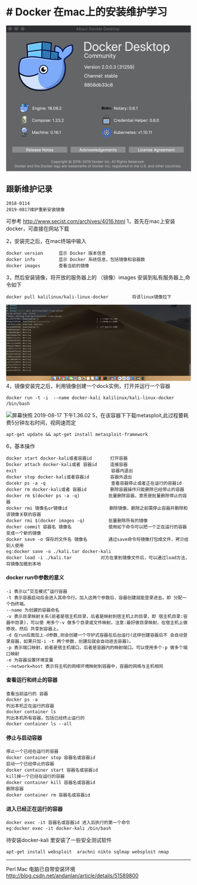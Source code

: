 # # Docker 在mac上的安装维护学习
![屏幕快照 2019-08-17 下午9.15.57](media/%E5%B1%8F%E5%B9%95%E5%BF%AB%E7%85%A7%202019-08-17%20%E4%B8%8B%E5%8D%889.15.57.png)
## 跟新维护记录
```
2018-0114  
2019-0817维护重新安装镜像
```
可参考 []()http://www.secist.com/archives/4016.html
1，首先在mac上安装docker，可直接在网站下载

2，安装完之后，在mac终端中输入
```
docker version      显示 Docker 版本信息
docker info         显示 Docker 系统信息，包括镜像和容器数
docker images       查看当前的镜像
```
3，然后安装镜像，将开放的服务器上的 （镜像）images 安装到私有服务器上,命令如下
```
docker pull kalilinux/kali-linux-docker         将该linux镜像拉下
```
![屏幕快照 2019-08-17 下午1.14.39](media/%E5%B1%8F%E5%B9%95%E5%BF%AB%E7%85%A7%202019-08-17%20%E4%B8%8B%E5%8D%881.14.39.png)
4，镜像安装完之后，利用镜像创建一个dock实例，打开并运行一个容器
```
docker run -t -i  --name docker-kali kalilinux/kali-linux-docker /bin/bash
```
![屏幕快照 2019-08-17 下午1.36.02](media/%E5%B1%8F%E5%B9%95%E5%BF%AB%E7%85%A7%202019-08-17%20%E4%B8%8B%E5%8D%881.36.02.png)
5，在该容器下下载metasploit,此过程要耗费5分钟左右时间，视网速而定
```
apt-get update && apt-get install metasploit-framework
```
6，基本操作
```
docker start docker-kali或者容器id       打开容器
Docker attach docker-kali或者 容器id     连接容器 
exit                                    容器内退出 
docker stop docker-kali或者容器id        容器外退出
docekr ps -a -q                         查看容器停止或者正在运行的容器id
docker rm docker-kali或者 容器id         删除容器操作只能删除已经停止的容器
docker rm $(docker ps -a -q)           批量删除容器，意思是批量删除停止的容器
docker rmi 镜像名or镜像id                删除镜像，删除之前需停止容器并删除和该镜像关联的容器
docker rmi $(docker images -q)         批量删除所有的镜像
docker commit 容器名 镜像名              使用如下命令可以把一个正在运行的容器变成一个新的镜像
docker save -o 保存的文件名 镜像名        通过save命令将镜像打包成文件，拷贝给别人使用
eg:docker save -o ./kali.tar docker-kali
docker load -i ./kali.tar           对方在拿到镜像文件后，可以通过load方法，将镜像加载到本地
``` 
#### docker run中参数的意义
```
-i 表示以“交互模式”运行容器
-t 表示容器启动后会进入其命令行。加入这两个参数后，容器创建就能登录进去。即 分配一个伪终端。
--name 为创建的容器命名
-v 表示目录映射关系(前者是宿主机目录，后者是映射到宿主机上的目录，即 宿主机目录:容器中目录)，可以使 用多个-v 做多个目录或文件映射。注意:最好做目录映射，在宿主机上做修改，然后 共享到容器上。
-d 在run后面加上-d参数,则会创建一个守护式容器在后台运行(这样创建容器后不 会自动登录容器，如果只加-i -t 两个参数，创建后就会自动进去容器)。
-p 表示端口映射，前者是宿主机端口，后者是容器内的映射端口。可以使用多个-p 做多个端口映射
-e 为容器设置环境变量
--network=host 表示将主机的网络环境映射到容器中，容器的网络与主机相同
```
#### 查看运行和终止的容器
```
查看当前运行的 容器
docker ps -a 
列出本机正在运行的容器
docker container ls
列出本机所有容器，包括已经终止运行的
docker container ls --all
```
#### 停止与启动容器
```
停止一个已经在运行的容器
docker container stop 容器名或容器id
启动一个已经停止的容器
docker container start 容器名或容器id
kill掉一个已经在运行的容器
docker container kill 容器名或容器id
删除容器
docker container rm 容器名或容器id
```
#### 进入已经正在运行的容器
```
docker exec -it 容器名或容器id 进入后执行的第一个命令
eg:docker exec -it docker-kali /bin/bash
```
待安装docker-kali 里安装了一些安全测试软件
```
apt-get install websploit  arachni nikto sqlmap websploit nmap
```
-------
Perl   Mac 电脑已自带安装环境
[]()http://blog.csdn.net/andanlan/article/details/51589800


